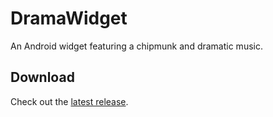 # DramaWidget
An Android widget featuring a chipmunk and dramatic music.

## Download
Check out the [latest release](../../releases/latest).
